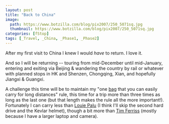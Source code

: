 ```yaml
---
layout: post
title: "Back to China"
image:
  path: https://www.botzilla.com/blog/pix2007/250_5071sq.jpg
  thumbnail: https://www.botzilla.com/blog/pix2007/250_5071sq.jpg
categories: [fStop]
tags: [_Travel, _China, _Phase1, _Phase2]
---
```



<!-- ![Shanghai (C)2004/2007 K Bjorke]({{ 'https://www.botzilla.com/blog/pix2007/250_5071sq.jpg' | absolute_url }}) -->


After my first visit to China I knew I would <i>have</i> to return. I love it.

And so I will be returning -- touring from mid-December until mid-January, entering and exiting via Beijing & wandering the country by rail or whatever with planned stops in HK and Shenzen, Chongqing, Xian, and hopefully Jiangxi & Guangxi.

A challenge this time will be to maintain my "one <a href="http://www.ccoutdoorstore.com/osprey-waypoint-80-men-s.html">bag</a> that you can easily carry for long distances" rule, this time for a trip more than three times as long as the last one (but that length makes the rule all the more important!). Fortunately I can carry less than <a href="http://npac.ca/smf/index.php?topic=173.0">Louie Palu</a> (I think I'll skip the second hard drive and the Kevlar helmet),  though a bit more than <a href="http://www.fourhourworkweek.com/blog/2007/07/11/how-to-travel-the-world-with-10-pounds-or-less-plus-how-to-negotiate-convertibles-and-luxury-treehouses/#more-91">Tim Ferriss</a> (mostly because I have a larger laptop and camera).
